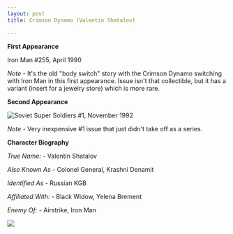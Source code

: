 ```yaml
---
layout: post
title: Crimson Dynamo (Valentin Shatalov)

---
```


**First Appearance**

Iron Man #255, April 1990

*Note* -  It's the old "body switch" story with the Crimson Dynamo switching with Iron Man in this first appearance.  Issue isn't that collectible, but it has a variant (insert for a jewelry store) which is more rare.

**Second Appearance**

<div style="float:left;"><img src="http://comicfirsts.com/images/marvel/iron-man-issue-255.jpg"></div>
Soviet Super Soldiers #1, November 1992

*Note* - Very inexpensive #1 issue that just didn't take off as a series.

**Character Biography**

*True Name:* - Valentin Shatalov

*Also Known As* - Colonel General, Krashni Denamit

*Identified As* - Russian KGB

*Affiliated With:* - Black Widow, Yelena Brement

*Enemy Of:* - Airstrike, Iron Man

<img src="http://comicfirsts.com/images/marvel/iron-man-issue-255.jpg">
